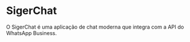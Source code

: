 ﻿# SigerChat 

O SigerChat é uma aplicação de chat moderna que integra com a API do WhatsApp Business.
